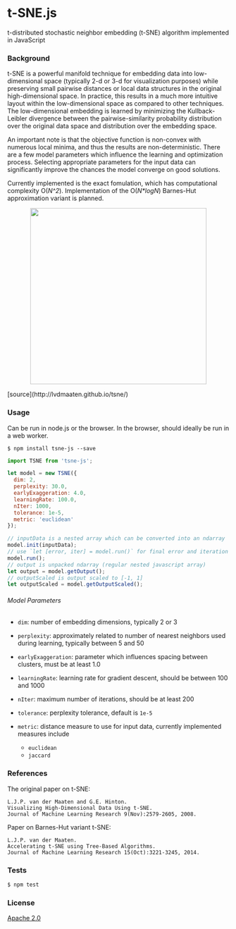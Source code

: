 # t-SNE.js

t-distributed stochastic neighbor embedding (t-SNE) algorithm implemented in JavaScript

### Background

t-SNE is a powerful manifold technique for embedding data into low-dimensional space (typically 2-d or 3-d for visualization purposes) while preserving small pairwise distances or local data structures in the original high-dimensional space. In practice, this results in a much more intuitive layout within the low-dimensional space as compared to other techniques. The low-dimensional embedding is learned by minimizing the Kullback-Leibler divergence between the pairwise-similarity probability distribution over the original data space and distribution over the embedding space.

An important note is that the objective function is non-convex with numerous local minima, and thus the results are non-deterministic. There are a few model parameters which influence the learning and optimization process. Selecting appropriate parameters for the input data can significantly improve the chances the model converge on good solutions.

Currently implemented is the exact fomulation, which has computational complexity O(_N^2_). Implementation of the O(_N*logN_) Barnes-Hut approximation variant is planned.

<p align="center">
  <img src="http://lvdmaaten.github.io/tsne/examples/caltech101_tsne.jpg" width="400" />
</p>
[source](http://lvdmaaten.github.io/tsne/)

### Usage

Can be run in node.js or the browser. In the browser, should ideally be run in a web worker.

```
$ npm install tsne-js --save
```

```js
import TSNE from 'tsne-js';

let model = new TSNE({
  dim: 2,
  perplexity: 30.0,
  earlyExaggeration: 4.0,
  learningRate: 100.0,
  nIter: 1000,
  tolerance: 1e-5,
  metric: 'euclidean'
});

// inputData is a nested array which can be converted into an ndarray
model.init(inputData);
// use `let [error, iter] = model.run()` for final error and iteration number
model.run();
// output is unpacked ndarray (regular nested javascript array)
let output = model.getOutput();
// outputScaled is output scaled to [-1, 1]
let outputScaled = model.getOutputScaled();
```

###### Model Parameters

+ `dim`: number of embedding dimensions, typically 2 or 3

+ `perplexity`: approximately related to number of nearest neighbors used during learning, typically between 5 and 50

+ `earlyExaggeration`: parameter which influences spacing between clusters, must be at least 1.0

+ `learningRate`: learning rate for gradient descent, should be between 100 and 1000

+ `nIter`: maximum number of iterations, should be at least 200

+ `tolerance`: perplexity tolerance, default is `1e-5`

+ `metric`: distance measure to use for input data, currently implemented measures include
  + `euclidean`
  + `jaccard`

### References

The original paper on t-SNE:

```
L.J.P. van der Maaten and G.E. Hinton.
Visualizing High-Dimensional Data Using t-SNE.
Journal of Machine Learning Research 9(Nov):2579-2605, 2008.
```

Paper on Barnes-Hut variant t-SNE:

```
L.J.P. van der Maaten.
Accelerating t-SNE using Tree-Based Algorithms.
Journal of Machine Learning Research 15(Oct):3221-3245, 2014.
```

### Tests

```sh
$ npm test
```

### License

[Apache 2.0](https://github.com/scienceai/tsne-js/blob/master/LICENSE)

